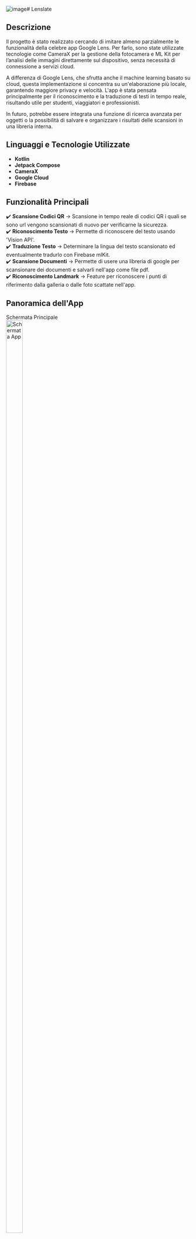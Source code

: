 ![image](https://github.com/user-attachments/assets/2922998b-76be-4a0d-8728-5e01b60e358f)# Lenslate

## Descrizione  
Il progetto è stato realizzato cercando di imitare almeno parzialmente le funzionalità della celebre app Google Lens. Per farlo, sono state utilizzate tecnologie come CameraX per la gestione della fotocamera e ML Kit per l’analisi delle immagini direttamente sul dispositivo, senza necessità di connessione a servizi cloud.

A differenza di Google Lens, che sfrutta anche il machine learning basato su cloud, questa implementazione si concentra su un'elaborazione più locale, garantendo maggiore privacy e velocità. L'app è stata pensata principalmente per il riconoscimento e la traduzione di testi in tempo reale, risultando utile per studenti, viaggiatori e professionisti.

In futuro, potrebbe essere integrata una funzione di ricerca avanzata per oggetti o la possibilità di salvare e organizzare i risultati delle scansioni in una libreria interna.

## Linguaggi e Tecnologie Utilizzate  
- **Kotlin**  
- **Jetpack Compose**
- **CameraX**
- **Google Cloud**
- **Firebase**

## Funzionalità Principali  
✔️ **Scansione Codici QR** → Scansione in tempo reale di codici QR i quali se sono url vengono scansionati di nuovo per verificarne la sicurezza.  
✔️ **Riconoscimento Testo** → Permette di riconoscere del testo usando 'Vision API'.  
✔️ **Traduzione Testo** → Determinare la lingua del testo scansionato ed eventualmente tradurlo con Firebase mlKit.  
✔️ **Scansione Documenti** → Permette di usere una libreria di google per scansionare dei documenti e salvarli nell'app come file pdf.  
✔️ **Riconoscimento Landmark** → Feature per riconoscere i punti di riferimento dalla galleria o dalle foto scattate nell'app.  

## Panoramica dell'App  

<p align="start">
Schermata Principale<br/>
<img src="https://i.imgur.com/bXSgKiN.jpeg" height="80%" width="30%" alt="Schermata App"/>
<br /><br />

## Camera Preview Composable
The following code implements a Camera Preview using Jetpack Compose and CameraX:

```kotlin
@Composable
fun CameraPreview(
    modifier: Modifier = Modifier,
    viewModel: MainViewmodel,
    controller: LifecycleCameraController
) {
    val torchState by viewModel.torchState.collectAsState()
    var tapPosition by remember { mutableStateOf<Offset?>(null) }

    Box(modifier = modifier.fillMaxSize()) {
        AndroidView(factory = {
            PreviewView(it).apply {
                this.controller = controller

                this.setOnTouchListener { view, event ->
                    if (event.action == MotionEvent.ACTION_DOWN) {
                        val factory = this.meteringPointFactory
                        val meteringPoint = factory.createPoint(event.x, event.y)
                        val action = FocusMeteringAction.Builder(meteringPoint).build()
                        this.controller?.cameraControl?.startFocusAndMetering(action)

                        val viewLocation = IntArray(2)
                        view.getLocationOnScreen(viewLocation)
                        val adjustedX = event.rawX - viewLocation[0]
                        val adjustedY = event.rawY - viewLocation[1]
                        tapPosition = Offset(adjustedX, adjustedY)
                    }
                    true
                }
            }
        }, modifier = Modifier.fillMaxSize())

        tapPosition?.let { position ->
            FocusIndicator(position)
        }

        if (torchState) {
            controller.enableTorch(true)
        } else {
            controller.enableTorch(false)
        }
    }
}
```
  
Nav Drawer<br/>
<img src="https://i.imgur.com/zQ69NXy.jpeg" height="80%" width="30%" alt="Schermata App"/>
<br /><br />

```kotlin
ModalNavigationDrawer(
                    drawerContent = {
                        ModalDrawerSheet(drawerContainerColor = offWhite) {
                            ProfileScreen(
                                userData = googleAuthUiClient.getSignedInUser(),
                                onSignOut = {
                                    lifecycleScope.launch {
                                        googleAuthUiClient.signOut()
                                        user = googleAuthUiClient.getSignedInUser()
                                        sharedPreferences.edit().putBoolean("isLoggedIn", false).apply()
                                        Toast.makeText(context,R.string.signedOut,Toast.LENGTH_SHORT).show()
                                    }
                                    scope.launch {
                                        drawerState.close()
                                    }
                                },
                                onSignIn = {
                                    lifecycleScope.launch {
                                        try{
                                            val signInIntentSender = googleAuthUiClient.signIn()
                                            launcher.launch(
                                                IntentSenderRequest
                                                    .Builder(
                                                        signInIntentSender ?: return@launch
                                                    )
                                                    .build()
                                            )
                                        }
                                        catch (e:Exception){
                                            e.printStackTrace()
                                        }
                                    }
                                },
                                onDeleteAccount = {
                                         lifecycleScope.launch{
                                             val isDeleted = googleAuthUiClient.deleteUserDataAndAccount()
                                             if (isDeleted) {
                                                 googleAuthUiClient.signOut()
                                                 user = googleAuthUiClient.getSignedInUser()
                                                 sharedPreferences.edit().putBoolean("isLoggedIn", false).apply()
                                                 Toast.makeText(context, R.string.deleteString, Toast.LENGTH_SHORT).show()
                                             } else {
                                                 Toast.makeText(context, R.string.failedString, Toast.LENGTH_SHORT).show()
                                             }
                                         }
                                },
                                activity = this@SecondActivity,
                                context = applicationContext
                            )
                        }
                    },
                    drawerState = drawerState
                )
```


Image Editor<br/>
<img src="https://i.imgur.com/zQ69NXy.jpeg" height="80%" width="30%" alt="Schermata App"/>
<br />
</p>

<!--
 ```diff
- text in red
+ text in green
! text in orange
# text in gray
@@ text in purple (and bold)@@
```
--!>
